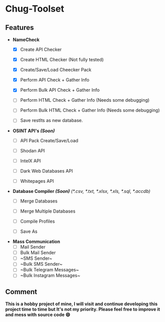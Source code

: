 # Chug-Toolset

## Features
  - **NameCheck**
     - [x] Create API Checker
     - [x] Create HTML Checker (Not fully tested)
     - [x] Create/Save/Load Cheecker Pack
     - [x] Perform API Check + Gather Info
     - [x] Perform Bulk API Check + Gather Info
     - [ ] Perform HTML Check + Gather Info (Needs some debugging)
     - [ ] Perform Bulk HTML Check + Gather Info (Needs some debugging)
     - [ ] Save restlts as new database.


  - **OSINT API's _(Soon)_**
    - [ ] API Pack Create/Save/Load
    - [ ] Shodan API 
    - [ ] IntelX API
    - [ ] Dark Web Databases API
    - [ ] Whitepages API


  - **Database Compiler _(Soon)_** _(*.csv, *.txt, *.xlsx, *.xls, *.sql, *.accdb)_
    - [ ] Merge Databases 
    - [ ] Merge Multiple Databases
    - [ ] Compile Profiles
    - [ ] Save As
    
    
   - **Mass Communication**
     - [ ] Mail Sender
     - [ ] Bulk Mail Sender
     - [ ] ~SMS Sender~
     - [ ] ~Bulk SMS Sender~
     - [ ] ~Bulk Telegram Messages~
     - [ ] ~Bulk Instagram Messages~

## Comment
**This is a hobby project of mine, I will visit and continue developing this project time to time but It's not my priority. Please feel free to improve it and mess with source code :smile:**
